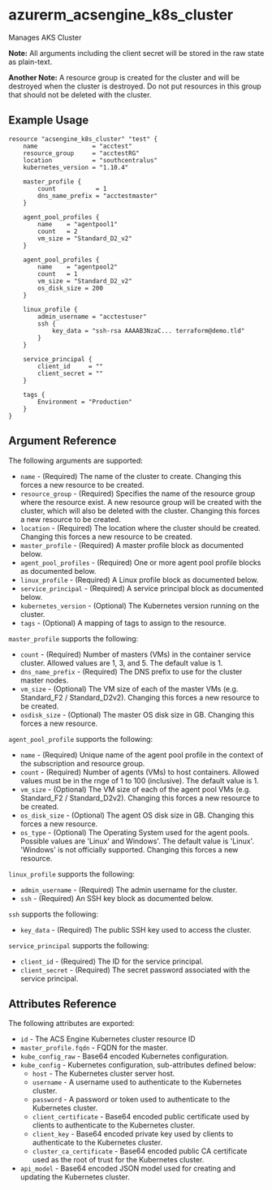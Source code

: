 # azurerm_acsengine_k8s_cluster

Manages AKS Cluster

**Note:** All arguments including the client secret will be stored in the raw state as plain-text.

**Another Note:** A resource group is created for the cluster and will be destroyed when the cluster is destroyed. Do not put resources in this group that should not be deleted with the cluster.

## Example Usage

<!-- Try testing this exact configuration -->

```hcl
resource "acsengine_k8s_cluster" "test" {
    name               = "acctest"
    resource_group     = "acctestRG"
    location           = "southcentralus"
    kubernetes_version = "1.10.4"

    master_profile {
        count           = 1
        dns_name_prefix = "acctestmaster"
    }

    agent_pool_profiles {
        name    = "agentpool1"
        count   = 2
        vm_size = "Standard_D2_v2"
    }

    agent_pool_profiles {
        name    = "agentpool2"
        count   = 1
        vm_size = "Standard_D2_v2"
        os_disk_size = 200
    }

    linux_profile {
        admin_username = "acctestuser"
        ssh {
            key_data = "ssh-rsa AAAAB3NzaC... terraform@demo.tld"
        }
    }

    service_principal {
        client_id     = ""
        client_secret = ""
    }

    tags {
        Environment = "Production"
    }
}
```

## Argument Reference

The following arguments are supported:

* `name` - (Required) The name of the cluster to create. Changing this forces a new resource to be created.
* `resource_group` - (Required) Specifies the name of the resource group where the resource exist. A new resource group will be created with the cluster, which will also be deleted with the cluster. Changing this forces a new resource to be created.
* `location` - (Required) The location where the cluster should be created. Changing this forces a new resource to be created.
* `master_profile` - (Required) A master profile block as documented below.
* `agent_pool_profiles` - (Required) One or more agent pool profile blocks as documented below.
* `linux_profile` - (Required) A Linux profile block as documented below.
* `service_principal` - (Required) A service principal block as documented below.
* `kubernetes_version` - (Optional) The Kubernetes version running on the cluster.
* `tags` - (Optional) A mapping of tags to assign to the resource.

`master_profile` supports the following:

* `count` - (Required) Number of masters (VMs) in the container service cluster. Allowed values are 1, 3, and 5. The default value is 1.
* `dns_name_prefix` - (Required) The DNS prefix to use for the cluster master nodes.
* `vm_size` - (Optional) The VM size of each of the master VMs (e.g. Standard_F2 / Standard_D2v2). Changing this forces a new resource to be created.
* `osdisk_size` - (Optional) The master OS disk size in GB. Changing this forces a new resource.

`agent_pool_profile` supports the following:

* `name` - (Required) Unique name of the agent pool profile in the context of the subscription and resource group.
* `count` - (Required) Number of agents (VMs) to host containers. Allowed values must be in the rnge of 1 to 100 (inclusive). The default value is 1.
* `vm_size` - (Optional) The VM size of each of the agent pool VMs (e.g. Standard_F2 / Standard_D2v2). Changing this forces a new resource to be created.
* `os_disk_size` - (Optional) The agent OS disk size in GB. Changing this forces a new resource.
* `os_type` - (Optional) The Operating System used for the agent pools. Possible values are 'Linux' and Windows'. The default value is 'Linux'. 'Windows' is not officially supported. Changing this forces a new resource.

`linux_profile` supports the following:

* `admin_username` - (Required) The admin username for the cluster.
* `ssh` - (Required) An SSH key block as documented below.

`ssh` supports the following:

* `key_data` - (Required) The public SSH key used to access the cluster.

`service_principal` supports the following:

* `client_id` - (Required) The ID for the service principal.
* `client_secret` - (Required) The secret password associated with the service principal.

## Attributes Reference

The following attributes are exported:

* `id` - The ACS Engine Kubernetes cluster resource ID
* `master_profile.fqdn` - FQDN for the master.
* `kube_config_raw` - Base64 encoded Kubernetes configuration.
* `kube_config` - Kubernetes configuration, sub-attributes defined below:
    * `host` - The Kubernetes cluster server host.
    * `username` - A username used to authenticate to the Kubernetes cluster.
    * `password` - A password or token used to authenticate to the Kubernetes cluster.
    * `client_certificate` - Base64 encoded public certificate used by clients to authenticate to the Kubernetes cluster.
    * `client_key` - Base64 encoded private key used by clients to authenticate to the Kubernetes cluster.
    * `cluster_ca_certificate` - Base64 encoded public CA certificate used as the root of trust for the Kubernetes cluster.
* `api_model` - Base64 encoded JSON model used for creating and updating the Kubernetes cluster.